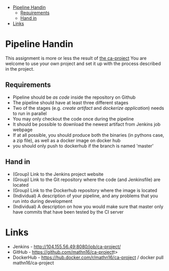 - [Pipeline Handin](#pipeline-handin)
  - [Requirements](#requirements)
  - [Hand in](#hand-in)
- [Links](#links)

# Pipeline Handin

This assignment is more or less the result of [the ca-project](https://github.com/praqma-training/ca-project)
You are welcome to use your own project and set it up with the process described in the project.

## Requirements

- Pipeline should be _as code_ inside the repository on Github
- The pipeline should have at least three different stages
- Two of the stages (e.g. _create artifact_ and _dockerize application_) needs to run in parallel
- You may only checkout the code once during the pipeline
- It should be possible to download the newest artifact from Jenkins job webpage
- If at all possible, you should produce both the binaries (in pythons case, a zip file), as well as a docker image on docker hub
- you should only push to dockerhub if the branch is named 'master'

## Hand in

- (Group) Link to the Jenkins project website
- (Group) Link to the Git repository where the code (and Jenkinsfile) are located
- (Group) Link to the Dockerhub repository where the image is located
- (Individual) A description of your pipeline, and any problems that you run into during development
- (Individual) A description on how you would make sure that master only have commits that have been tested by the CI server


# Links

- Jenkins - <http://104.155.56.49:8080/job/ca-project/>
- GitHub - <https://github.com/mathn16/ca-project>t>
- DockerHub - <https://hub.docker.com/r/mathn16/ca-project> / docker pull mathn16/ca-project